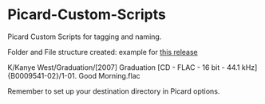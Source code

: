 # Picard-Custom-Scripts
Picard Custom Scripts for tagging and naming.

Folder and File structure created:
example for [this release](https://musicbrainz.org/release/64c600c3-6db4-4dfa-b5be-32badcc4e56a)

K/Kanye West/Graduation/[2007] Graduation [CD - FLAC - 16 bit - 44.1 kHz] {B0009541-02}/1-01. Good Morning.flac

Remember to set up your destination directory in Picard options.
